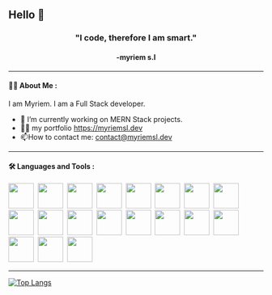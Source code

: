 ## Hello 👋 


<div id="header" align="center">
  <h3>"I code, therefore I am smart."</h3>
  <h4>-myriem s.l</h4>
</div>

---

#### :woman_technologist: About Me :
I am Myriem.
I am a Full Stack developer.

- 🔭 I’m currently working on MERN Stack projects.
- 🙋‍♂️ my portfolio https://myriemsl.dev
- :mailbox:How to contact me: contact@myriemsl.dev


---

#### :hammer_and_wrench: Languages and Tools :

<div>
<img src="https://cdn.jsdelivr.net/gh/devicons/devicon/icons/javascript/javascript-original.svg" width="50" height="50"/>&nbsp;
<img src="https://cdn.jsdelivr.net/gh/devicons/devicon/icons/java/java-original-wordmark.svg" width="50" height="50"/>&nbsp;
<img src="https://cdn.jsdelivr.net/gh/devicons/devicon/icons/kotlin/kotlin-original.svg" width="50" height="50"/>&nbsp;
<img src="https://cdn.jsdelivr.net/gh/devicons/devicon/icons/flutter/flutter-original.svg" width="50" height="50"/>&nbsp;
<img src="https://cdn.jsdelivr.net/gh/devicons/devicon/icons/android/android-plain.svg" width="50" height="50"/>&nbsp; 
<img src="https://cdn.jsdelivr.net/gh/devicons/devicon/icons/figma/figma-original.svg" width="50" height="50"/>&nbsp;
<img src="https://cdn.jsdelivr.net/gh/devicons/devicon/icons/html5/html5-plain-wordmark.svg" width="50" height="50"/>&nbsp;
<img src="https://cdn.jsdelivr.net/gh/devicons/devicon/icons/css3/css3-plain-wordmark.svg" width="50" height="50"/>&nbsp;
<img src="https://cdn.jsdelivr.net/gh/devicons/devicon/icons/bootstrap/bootstrap-original-wordmark.svg" width="50" height="50"/>&nbsp;
<img src="https://cdn.jsdelivr.net/gh/devicons/devicon/icons/sass/sass-original.svg" width="50" height="50"/>&nbsp;
<img src="https://cdn.jsdelivr.net/gh/devicons/devicon/icons/materialui/materialui-original.svg" width="50" height="50"/>&nbsp;
<img src="https://cdn.jsdelivr.net/gh/devicons/devicon/icons/nextjs/nextjs-line.svg" width="50" height="50">&nbsp;
<img src="https://cdn.jsdelivr.net/gh/devicons/devicon/icons/react/react-original-wordmark.svg" width="50" height="50"/>&nbsp;
<img src="https://cdn.jsdelivr.net/gh/devicons/devicon/icons/redux/redux-original.svg" width="50" height="50"/>&nbsp;
<img src="https://cdn.jsdelivr.net/gh/devicons/devicon/icons/mongodb/mongodb-original-wordmark.svg" width="50" height="50"/>&nbsp;
<img src="https://cdn.jsdelivr.net/gh/devicons/devicon/icons/nodejs/nodejs-original.svg" width="50" height="50"/>&nbsp;
<img src="https://cdn.jsdelivr.net/gh/devicons/devicon/icons/express/express-original.svg" width="50" height="50"/>&nbsp;
<img src="https://cdn.jsdelivr.net/gh/devicons/devicon/icons/firebase/firebase-plain-wordmark.svg" width="50" height="50"/>&nbsp;
<img src="https://cdn.jsdelivr.net/gh/devicons/devicon/icons/git/git-original-wordmark.svg" width="50" height="50"/>&nbsp;
</div>

---
[![Top Langs](https://github-readme-stats.vercel.app/api/top-langs/?username=myriemsl&layout=compact&theme=vision-friendly-light)](https://github.com/anuraghazra/github-readme-stats)



